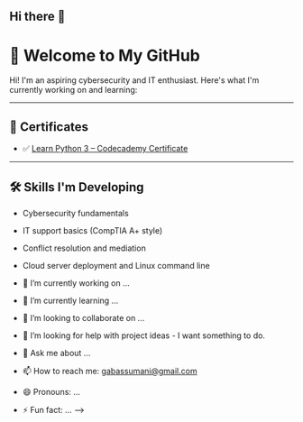 ## Hi there 👋

# 👋 Welcome to My GitHub

Hi! I'm an aspiring cybersecurity and IT enthusiast. Here's what I'm currently working on and learning:

---

## 📜 Certificates

- ✅ [Learn Python 3 – Codecademy Certificate](./learn-python-3-codecademy.pdf)

---

## 🛠️ Skills I'm Developing

- Cybersecurity fundamentals
- IT support basics (CompTIA A+ style)
- Conflict resolution and mediation
- Cloud server deployment and Linux command line

- 🔭 I’m currently working on ...
- 🌱 I’m currently learning ...
- 👯 I’m looking to collaborate on ...
- 🤔 I’m looking for help with project ideas - I want something to do.
- 💬 Ask me about ...
- 📫 How to reach me: gabassumani@gmail.com
- 😄 Pronouns: ...
- ⚡ Fun fact: ...
-->
